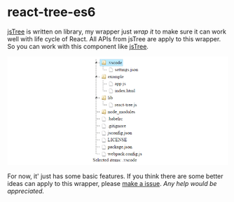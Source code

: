 # react-tree-es6

[jsTree](https://www.jstree.com) is written on library, my wrapper just *wrap it* to make sure it can work well with life cycle of React.
All APIs from jsTree are apply to this wrapper. So you can work with this component like [jsTree](https://www.jstree.com).

![Tree Folder](./images/tree.png)

For now, it' just has some basic features. If you think there are some better ideas can apply to this wrapper,
please [make a issue](https://github.com/hckhanh/react-tree-es6/issues/new). *Any help would be appreciated.*
